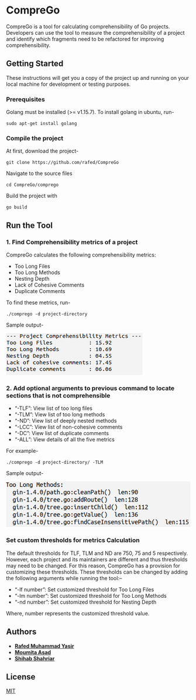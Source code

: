 # CompreGo

CompreGo is a tool for calculating comprehensibility of Go projects. Developers can use the tool to measure the comprehensibility of a project and identify which fragments need to be refactored for improving comprehensibility.


## Getting Started

These instructions will get you a copy of the project up and running on your local machine for development or testing purposes.

### Prerequisites

Golang must be installed (>= v1.15.7). To install golang in ubuntu, run-

```
sudo apt-get install golang
```

### Compile the project

At first, download the project-

```
git clone https://github.com/rafed/CompreGo
```

Navigate to the source files

```
cd CompreGo/comprego
```

Build the project with

```
go build
```

## Run the Tool

### 1. Find Comprehensibility metrics of a project

CompreGo calculates the following comprehensibility metrics:
* Too Long  Files
* Too Long Methods
* Nesting Depth
* Lack of Cohesive Comments
* Duplicate Comments

To find these metrics, run-

```
./comprego -d project-directory
```

Sample output-

![Comprehensibility metrics](img/project-metrics.png)

### 2. Add optional arguments to previous command to locate sections that is not comprehensible

* “-TLF”: View list of too long files
* “-TLM”: View list of too long methods
* “-ND”: View list of deeply nested methods
* “-LCC”: View list of non-cohesive comments
* “-DC”: View list of duplicate comments 
* “-ALL”: View details of all the five metrics

For example-

```
./comprego -d project-directory/ -TLM
```

Sample output-

![long method](img/long-method.png)


### Set custom thresholds for metrics Calculation

The default thresholds for TLF, TLM and ND are 750, 75 and 5 respectively. However, each project and its maintainers are different and thus thresholds may need to be changed. For this reason, CompreGo has a provision for customizing these thresholds. These thresholds can be changed by adding the following arguments while running the tool:–

* “-lf number”: Set customized threshold for Too Long Files
* “-lm number”: Set customized  threshold  for Too Long Methods
* “-nd number”: Set customized threshold for Nesting Depth 

Where, number represents the customized threshold value.

## Authors

* [**Rafed Muhammad Yasir**](https://github.com/rafed)
* [**Moumita Asad**](https://github.com/mou23)
* [**Shihab Shahriar**](https://github.com/Shihab-Shahriar)

## License

[MIT](LICENSE.md)